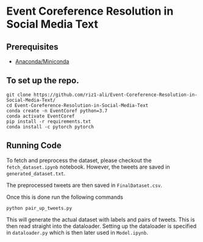 Event Coreference Resolution in Social Media Text
============================

## Prerequisites
- [Anaconda/Miniconda](https://docs.conda.io/projects/conda/en/latest/user-guide/install/)


## To set up the repo.
```
git clone https://github.com/riz1-ali/Event-Coreference-Resolution-in-Social-Media-Text/
cd Event-Coreference-Resolution-in-Social-Media-Text
conda create -n EventCoref python=3.7
conda activate EventCoref
pip install -r requirements.txt
conda install -c pytorch pytorch
```

## Running Code
To fetch and preprocess the dataset, please checkout the ```fetch_dataset.ipynb``` notebook. However, the tweets are saved in ```generated_dataset.txt```. 

The preprocessed tweets are then saved in ```FinalDataset.csv```.

Once this is done run the following commands
```
python pair_up_tweets.py
```
This will generate the actual dataset with labels and pairs of tweets. This is then read straight into the dataloader. Setting up the dataloader is specified in ```dataloader.py``` which is then later used in ```Model.ipynb```.